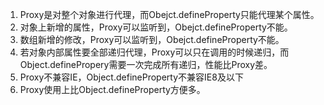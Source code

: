 1. Proxy是对整个对象进行代理，而Obejct.defineProperty只能代理某个属性。
2. 对象上新增的属性，Proxy可以监听到，Obejct.defineProperty不能。
3. 数组新增的修改，Proxy可以监听到，Obejct.defineProperty不能。
4. 若对象内部属性要全部递归代理，Proxy可以只在调用的时候递归，而Object.definePropery需要一次完成所有递归，性能比Proxy差。
5. Proxy不兼容IE，Object.defineProperty不兼容IE8及以下
6. Proxy使用上比Object.defineProperty方便多。
